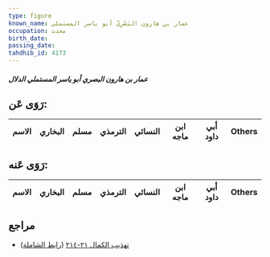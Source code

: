 ```yaml
---
type: figure
known_name: عمار بن هارون البَصْرِيّ أبو ياسر المستملي
occupation: محدث
birth_date:
passing_date:
tahdhib_id: 4173
---
```

##### عمار بن هارون البصري أبو ياسر المستملي الدلال

## رَوَى عَن:
| الاسم | البخاري | مسلم | الترمذي | النسائي | ابن ماجه | أبي داود | Others |
| ----- | ------- | ---- | ------- | ------- | -------- | -------- | ------ |
## رَوَى عَنه:
| الاسم | البخاري | مسلم | الترمذي | النسائي | ابن ماجه | أبي داود | Others |
| ----- | ------- | ---- | ------- | ------- | -------- | -------- | ------ |
## مراجع
- [تهذيب الكمال ٢١-٢١٤](obsidian://open?vault=Tahdhib-al-Kamal&file=Figures/٤١٧٣-عمار%20بن%20هارون%20البصري%20أبو%20ياسر%20المستملي%20الدلال) ([رابط الشاملة](https://shamela.ws/book/3722/10861))